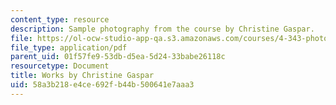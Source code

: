 ```yaml
---
content_type: resource
description: Sample photography from the course by Christine Gaspar.
file: https://ol-ocw-studio-app-qa.s3.amazonaws.com/courses/4-343-photography-and-related-media-fall-2002/58a3b218e4ce692fb44b500641e7aaa3_gaspar.pdf
file_type: application/pdf
parent_uid: 01f57fe9-53db-d5ea-5d24-33babe26118c
resourcetype: Document
title: Works by Christine Gaspar
uid: 58a3b218-e4ce-692f-b44b-500641e7aaa3
---
```

